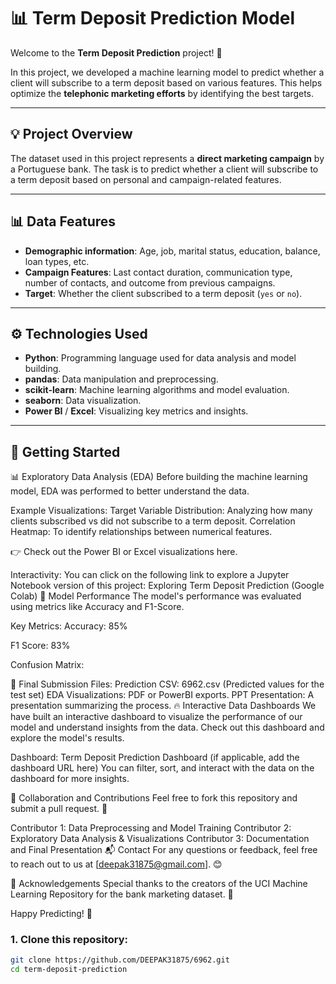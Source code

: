 # 📊 **Term Deposit Prediction Model**

Welcome to the **Term Deposit Prediction** project! 🚀 

In this project, we developed a machine learning model to predict whether a client will subscribe to a term deposit based on various features. This helps optimize the **telephonic marketing efforts** by identifying the best targets.

---

## 💡 **Project Overview**
The dataset used in this project represents a **direct marketing campaign** by a Portuguese bank. The task is to predict whether a client will subscribe to a term deposit based on personal and campaign-related features.

---

## 📊 **Data Features**
- **Demographic information**: Age, job, marital status, education, balance, loan types, etc.
- **Campaign Features**: Last contact duration, communication type, number of contacts, and outcome from previous campaigns.
- **Target**: Whether the client subscribed to a term deposit (`yes` or `no`).

---

## ⚙️ **Technologies Used**
- **Python**: Programming language used for data analysis and model building.
- **pandas**: Data manipulation and preprocessing.
- **scikit-learn**: Machine learning algorithms and model evaluation.
- **seaborn**: Data visualization.
- **Power BI** / **Excel**: Visualizing key metrics and insights.

---

## 📌 **Getting Started**
📊 Exploratory Data Analysis (EDA)
Before building the machine learning model, EDA was performed to better understand the data.

Example Visualizations:
Target Variable Distribution: Analyzing how many clients subscribed vs did not subscribe to a term deposit.
Correlation Heatmap: To identify relationships between numerical features.

👉 Check out the Power BI or Excel visualizations here.

Interactivity:
You can click on the following link to explore a Jupyter Notebook version of this project: Exploring Term Deposit Prediction (Google Colab)
🚀 Model Performance
The model's performance was evaluated using metrics like Accuracy and F1-Score.

Key Metrics:
Accuracy: 85%

F1 Score: 83%

Confusion Matrix:


📝 Final Submission
Files:
Prediction CSV: 6962.csv (Predicted values for the test set)
EDA Visualizations: PDF or PowerBI exports.
PPT Presentation: A presentation summarizing the process.
🔥 Interactive Data Dashboards
We have built an interactive dashboard to visualize the performance of our model and understand insights from the data. Check out this dashboard and explore the model's results.

Dashboard: Term Deposit Prediction Dashboard (if applicable, add the dashboard URL here)
You can filter, sort, and interact with the data on the dashboard for more insights.

🤝 Collaboration and Contributions
Feel free to fork this repository and submit a pull request. 🌟

Contributor 1: Data Preprocessing and Model Training
Contributor 2: Exploratory Data Analysis & Visualizations
Contributor 3: Documentation and Final Presentation
📬 Contact
For any questions or feedback, feel free to reach out to us at [deepak31875@gmail.com]. 😊

🎉 Acknowledgements
Special thanks to the creators of the UCI Machine Learning Repository for the bank marketing dataset. 🙏

Happy Predicting! 🚀


### 1. Clone this repository:
```bash
git clone https://github.com/DEEPAK31875/6962.git
cd term-deposit-prediction






